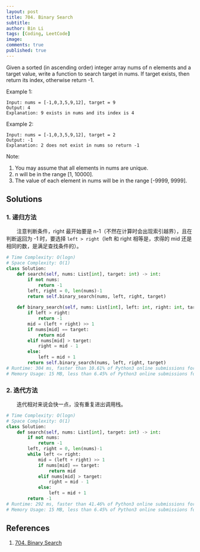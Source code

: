 ```yaml
---
layout: post
title: 704. Binary Search
subtitle: 
author: Bin Li
tags: [Coding, LeetCode]
image: 
comments: true
published: true
---
```

Given a sorted (in ascending order) integer array nums of n elements and a target value, write a function to search target in nums. If target exists, then return its index, otherwise return -1.


Example 1:
```
Input: nums = [-1,0,3,5,9,12], target = 9
Output: 4
Explanation: 9 exists in nums and its index is 4
```
Example 2:
```
Input: nums = [-1,0,3,5,9,12], target = 2
Output: -1
Explanation: 2 does not exist in nums so return -1
```

Note:

1. You may assume that all elements in nums are unique.
2. n will be in the range [1, 10000].
3. The value of each element in nums will be in the range [-9999, 9999].

## Solutions
### 1. 递归方法
　　注意判断条件，right 最开始要是 n-1（不然在计算时会出现索引越界），且在判断返回为 -1 时，要选择 `left > right`（left 和 right 相等是，求得的 mid 还是相同的数，是满足查找条件的）。

```python
# Time Complexity: O(logn)
# Space Complexity: O(1)
class Solution:
    def search(self, nums: List[int], target: int) -> int:
        if not nums:
            return -1
        left, right = 0, len(nums)-1
        return self.binary_search(nums, left, right, target)
    
    def binary_search(self, nums: List[int], left: int, right: int, target: int) -> int:
        if left > right:
            return -1
        mid = (left + right) >> 1
        if nums[mid] == target:
            return mid
        elif nums[mid] > target:
            right = mid - 1
        else:
            left = mid + 1
        return self.binary_search(nums, left, right, target)
# Runtime: 304 ms, faster than 10.61% of Python3 online submissions for Binary Search.
# Memory Usage: 15 MB, less than 6.45% of Python3 online submissions for Binary Search.
```

### 2. 迭代方法
　　迭代相对来说会快一点，没有重复进出调用栈。

```python
# Time Complexity: O(logn)
# Space Complexity: O(1)
class Solution:
    def search(self, nums: List[int], target: int) -> int:
        if not nums:
            return -1
        left, right = 0, len(nums)-1
        while left <= right:
            mid = (left + right) >> 1
            if nums[mid] == target:
                return mid
            elif nums[mid] > target:
                right = mid - 1
            else:
                left = mid + 1
        return -1
# Runtime: 292 ms, faster than 41.46% of Python3 online submissions for Binary Search.
# Memory Usage: 15 MB, less than 6.45% of Python3 online submissions for Binary Search.
```
## References
1. [704. Binary Search](https://leetcode.com/problems/binary-search/)